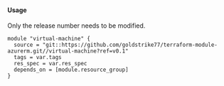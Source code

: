 #### Usage
Only the release number needs to be modified.
```hcl
module "virtual-machine" {
  source = "git::https://github.com/goldstrike77/terraform-module-azurerm.git//virtual-machine?ref=v0.1"
  tags = var.tags
  res_spec = var.res_spec
  depends_on = [module.resource_group]
}
```